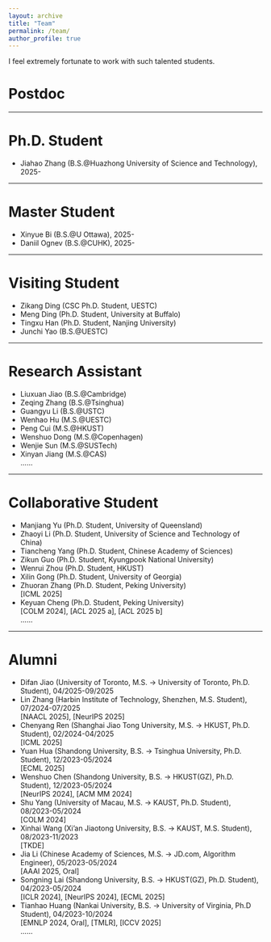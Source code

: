 ```yaml
---
layout: archive
title: "Team"
permalink: /team/
author_profile: true
---
```


I feel extremely fortunate to work with such talented students.

Postdoc
===



<hr />

Ph.D. Student
===
- Jiahao Zhang (B.S.@Huazhong University of Science and Technology), 2025- <br>

<hr />

Master Student
===
- Xinyue Bi (B.S.@U Ottawa), 2025- <br>
- Daniil Ognev (B.S.@CUHK), 2025- <br>

<hr />

Visiting Student
===
- Zikang Ding (CSC Ph.D. Student, UESTC) <br>
- Meng Ding (Ph.D. Student, University at Buffalo) <br>
- Tingxu Han (Ph.D. Student, Nanjing University) <br>
- Junchi Yao (B.S.@UESTC) <br>


<hr />

Research Assistant
===
- Liuxuan Jiao (B.S.@Cambridge) <br>
- Zeqing Zhang (B.S.@Tsinghua) <br>
- Guangyu Li (B.S.@USTC) <br>
- Wenhao Hu (M.S.@UESTC) <br>
- Peng Cui (M.S.@HKUST) <br>
- Wenshuo Dong (M.S.@Copenhagen) <br>
- Wenjie Sun (M.S.@SUSTech) <br>
- Xinyan Jiang (M.S.@CAS) <br>
......


<hr />

Collaborative Student 
===
- Manjiang Yu (Ph.D. Student, University of Queensland) <br>
- Zhaoyi Li (Ph.D. Student, University of Science and Technology of China) <br>
- Tiancheng Yang (Ph.D. Student, Chinese Academy of Sciences) <br>
- Zikun Guo (Ph.D. Student, Kyungpook National University) <br>
- Wenrui Zhou (Ph.D. Student, HKUST) <br>
- Xilin Gong (Ph.D. Student, University of Georgia) <br>
- Zhuoran Zhang (Ph.D. Student, Peking University) <br>
[ICML 2025]
- Keyuan Cheng (Ph.D. Student, Peking University) <br>
[COLM 2024], [ACL 2025 a], [ACL 2025 b] <br>
......


<hr />


Alumni 
===
- Difan Jiao (University of Toronto, M.S. -> University of Toronto, Ph.D. Student), 04/2025-09/2025 <br>
- Lin Zhang (Harbin Institute of Technology, Shenzhen, M.S. Student), 07/2024-07/2025 <br>
[NAACL 2025], [NeurIPS 2025]
- Chenyang Ren (Shanghai Jiao Tong University, M.S. -> HKUST, Ph.D. Student), 02/2024-04/2025 <br>
[ICML 2025]
- Yuan Hua (Shandong University, B.S. -> Tsinghua University, Ph.D. Student), 12/2023-05/2024 <br>
[ECML 2025]
- Wenshuo Chen (Shandong University, B.S. -> HKUST(GZ), Ph.D. Student), 12/2023-05/2024 <br>
[NeurIPS 2024], [ACM MM 2024]
- Shu Yang (University of Macau, M.S. -> KAUST, Ph.D. Student), 08/2023-05/2024  <br>
[COLM 2024]
- Xinhai Wang (Xi’an Jiaotong University, B.S. -> KAUST, M.S. Student), 08/2023-11/2023  <br>
[TKDE]
- Jia Li (Chinese Academy of Sciences, M.S. -> JD.com, Algorithm Engineer), 05/2023-05/2024 <br>
[AAAI 2025, Oral]
- Songning Lai (Shandong University, B.S. -> HKUST(GZ), Ph.D. Student), 04/2023-05/2024 <br>
[ICLR 2024], [NeurIPS 2024], [ECML 2025]
- Tianhao Huang (Nankai University, B.S. -> University of Virginia, Ph.D Student), 04/2023-10/2024 <br>
[EMNLP 2024, Oral], [TMLR], [ICCV 2025] <br>
......
